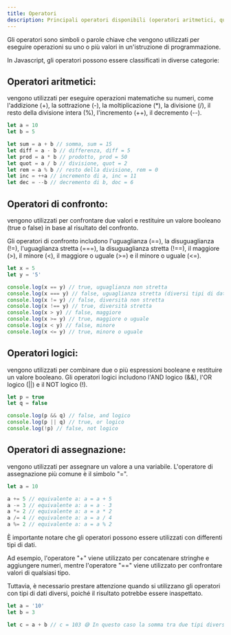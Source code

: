 ```yaml
---
title: Operatori
description: Principali operatori disponibili (operatori aritmetici, quelli di confronto, quelli logici e quelli di assegnazione)
---
```


Gli operatori sono simboli o parole chiave che vengono utilizzati per eseguire operazioni su uno o più valori in un'istruzione di programmazione.

In Javascript, gli operatori possono essere classificati in diverse categorie:

## Operatori aritmetici:

vengono utilizzati per eseguire operazioni matematiche su numeri, come l'addizione (+), la sottrazione (-), la moltiplicazione (*), la divisione (/), il resto della divisione intera (%), l'incremento (++), il decremento (--).

```js
let a = 10
let b = 5

let sum = a + b // somma, sum = 15
let diff = a - b // differenza, diff = 5
let prod = a * b // prodotto, prod = 50
let quot = a / b // divisione, quot = 2
let rem = a % b // resto della divisione, rem = 0
let inc = ++a // incremento di a, inc = 11
let dec = --b // decremento di b, doc = 6
```

## Operatori di confronto:

vengono utilizzati per confrontare due valori e restituire un valore booleano (true o false) in base al risultato del confronto.

Gli operatori di confronto includono l'uguaglianza (==), la disuguaglianza (!=), l'uguaglianza stretta (===), la disuguaglianza stretta (!==), il maggiore (>), il minore (<), il maggiore o uguale (>=) e il minore o uguale (<=).

```js
let x = 5
let y = '5'

console.log(x == y) // true, uguaglianza non stretta
console.log(x === y) // false, uguaglianza stretta (diversi tipi di dati)
console.log(x != y) // false, diversità non stretta
console.log(x !== y) // true, diversità stretta
console.log(x > y) // false, maggiore
console.log(x >= y) // true, maggiore o uguale
console.log(x < y) // false, minore
console.log(x <= y) // true, minore o uguale
```

## Operatori logici:

vengono utilizzati per combinare due o più espressioni booleane e restituire un valore booleano. Gli operatori logici includono l'AND logico (&&), l'OR logico (||) e il NOT logico (!).

```js
let p = true
let q = false

console.log(p && q) // false, and logico
console.log(p || q) // true, or logico
console.log(!p) // false, not logico
```

## Operatori di assegnazione:

vengono utilizzati per assegnare un valore a una variabile. L'operatore di assegnazione più comune è il simbolo "=".

```js
let a = 10

a += 5 // equivalente a: a = a + 5
a -= 3 // equivalente a: a = a - 3
a *= 2 // equivalente a: a = a * 2
a /= 4 // equivalente a: a = a / 4
a %= 2 // equivalente a: a = a % 2
```

È importante notare che gli operatori possono essere utilizzati con differenti tipi di dati.

Ad esempio, l'operatore "+" viene utilizzato per concatenare stringhe e aggiungere numeri, mentre l'operatore "==" viene utilizzato per confrontare valori di qualsiasi tipo.

Tuttavia, è necessario prestare attenzione quando si utilizzano gli operatori con tipi di dati diversi, poiché il risultato potrebbe essere inaspettato.

```js
let a = '10'
let b = 3

let c = a + b // c = 103 😅 In questo caso la somma tra due tipi diversi produrrà un risultato 'inaspettato' perchè stiamo provando a sommare due tipi di dati differenti
```
